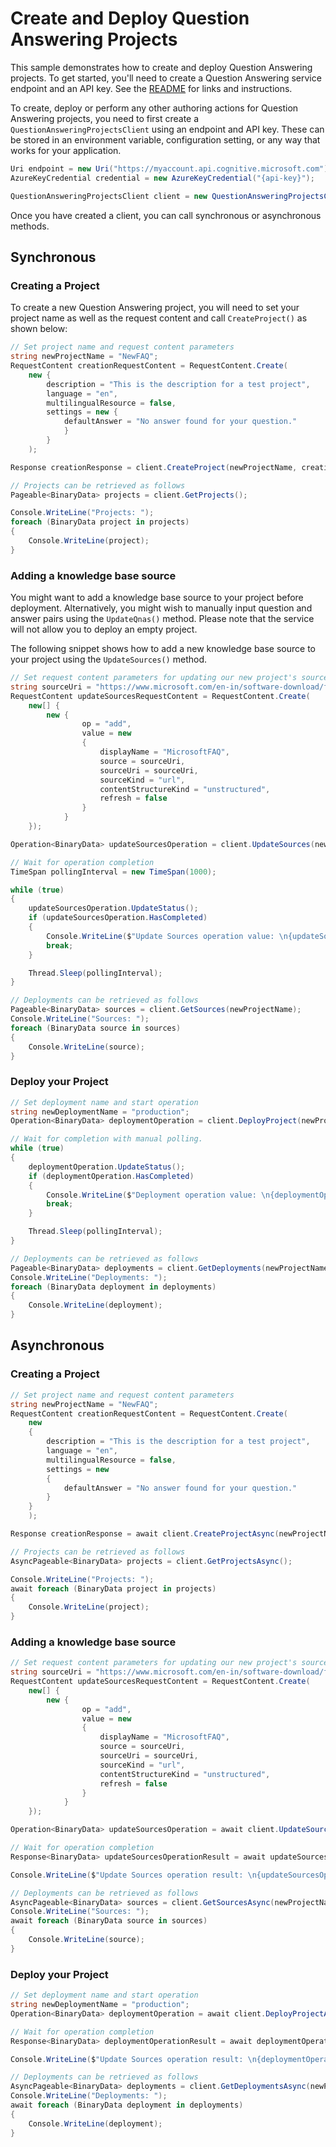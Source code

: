 # Create and Deploy Question Answering Projects

This sample demonstrates how to create and deploy Question Answering projects. To get started, you'll need to create a Question Answering service endpoint and an API key. See the [README](https://github.com/Azure/azure-sdk-for-net/blob/main/sdk/cognitivelanguage/Azure.AI.Language.QuestionAnswering/README.md) for links and instructions.

To create, deploy or perform any other authoring actions for Question Answering projects, you need to first create a `QuestionAnsweringProjectsClient` using an endpoint and API key. These can be stored in an environment variable, configuration setting, or any way that works for your application.

```C# Snippet:QuestionAnsweringProjectsClient_Create
Uri endpoint = new Uri("https://myaccount.api.cognitive.microsoft.com");
AzureKeyCredential credential = new AzureKeyCredential("{api-key}");

QuestionAnsweringProjectsClient client = new QuestionAnsweringProjectsClient(endpoint, credential);
```

Once you have created a client, you can call synchronous or asynchronous methods.

## Synchronous

### Creating a Project

To create a new Question Answering project, you will need to set your project name as well as the request content and call `CreateProject()` as shown below:

```C# Snippet:QuestionAnsweringProjectsClient_CreateProject
// Set project name and request content parameters
string newProjectName = "NewFAQ";
RequestContent creationRequestContent = RequestContent.Create(
    new {
        description = "This is the description for a test project",
        language = "en",
        multilingualResource = false,
        settings = new {
            defaultAnswer = "No answer found for your question."
            }
        }
    );

Response creationResponse = client.CreateProject(newProjectName, creationRequestContent);

// Projects can be retrieved as follows
Pageable<BinaryData> projects = client.GetProjects();

Console.WriteLine("Projects: ");
foreach (BinaryData project in projects)
{
    Console.WriteLine(project);
}
```

### Adding a knowledge base source

You might want to add a knowledge base source to your project before deployment. Alternatively, you might wish to manually input question and answer pairs using the `UpdateQnas()` method. Please note that the service will not allow you to deploy an empty project.

The following snippet shows how to add a new knowledge base source to your project using the `UpdateSources()` method.

```C# Snippet:QuestionAnsweringProjectsClient_UpdateSources
// Set request content parameters for updating our new project's sources
string sourceUri = "https://www.microsoft.com/en-in/software-download/faq";
RequestContent updateSourcesRequestContent = RequestContent.Create(
    new[] {
        new {
                op = "add",
                value = new
                {
                    displayName = "MicrosoftFAQ",
                    source = sourceUri,
                    sourceUri = sourceUri,
                    sourceKind = "url",
                    contentStructureKind = "unstructured",
                    refresh = false
                }
            }
    });

Operation<BinaryData> updateSourcesOperation = client.UpdateSources(newProjectName, updateSourcesRequestContent);

// Wait for operation completion
TimeSpan pollingInterval = new TimeSpan(1000);

while (true)
{
    updateSourcesOperation.UpdateStatus();
    if (updateSourcesOperation.HasCompleted)
    {
        Console.WriteLine($"Update Sources operation value: \n{updateSourcesOperation.Value}");
        break;
    }

    Thread.Sleep(pollingInterval);
}

// Deployments can be retrieved as follows
Pageable<BinaryData> sources = client.GetSources(newProjectName);
Console.WriteLine("Sources: ");
foreach (BinaryData source in sources)
{
    Console.WriteLine(source);
}
```

### Deploy your Project

```C# Snippet:QuestionAnsweringProjectsClient_DeployProject
// Set deployment name and start operation
string newDeploymentName = "production";
Operation<BinaryData> deploymentOperation = client.DeployProject(newProjectName, newDeploymentName);

// Wait for completion with manual polling.
while (true)
{
    deploymentOperation.UpdateStatus();
    if (deploymentOperation.HasCompleted)
    {
        Console.WriteLine($"Deployment operation value: \n{deploymentOperation.Value}");
        break;
    }

    Thread.Sleep(pollingInterval);
}

// Deployments can be retrieved as follows
Pageable<BinaryData> deployments = client.GetDeployments(newProjectName);
Console.WriteLine("Deployments: ");
foreach (BinaryData deployment in deployments)
{
    Console.WriteLine(deployment);
}
```

## Asynchronous

### Creating a Project

```C# Snippet:QuestionAnsweringProjectsClient_CreateProjectAsync
// Set project name and request content parameters
string newProjectName = "NewFAQ";
RequestContent creationRequestContent = RequestContent.Create(
    new
    {
        description = "This is the description for a test project",
        language = "en",
        multilingualResource = false,
        settings = new
        {
            defaultAnswer = "No answer found for your question."
        }
    }
    );

Response creationResponse = await client.CreateProjectAsync(newProjectName, creationRequestContent);

// Projects can be retrieved as follows
AsyncPageable<BinaryData> projects = client.GetProjectsAsync();

Console.WriteLine("Projects: ");
await foreach (BinaryData project in projects)
{
    Console.WriteLine(project);
}
```

### Adding a knowledge base source

```C# Snippet:QuestionAnsweringProjectsClient_UpdateSourcesAsync
// Set request content parameters for updating our new project's sources
string sourceUri = "https://www.microsoft.com/en-in/software-download/faq";
RequestContent updateSourcesRequestContent = RequestContent.Create(
    new[] {
        new {
                op = "add",
                value = new
                {
                    displayName = "MicrosoftFAQ",
                    source = sourceUri,
                    sourceUri = sourceUri,
                    sourceKind = "url",
                    contentStructureKind = "unstructured",
                    refresh = false
                }
            }
    });

Operation<BinaryData> updateSourcesOperation = await client.UpdateSourcesAsync(newProjectName, updateSourcesRequestContent);

// Wait for operation completion
Response<BinaryData> updateSourcesOperationResult = await updateSourcesOperation.WaitForCompletionAsync();

Console.WriteLine($"Update Sources operation result: \n{updateSourcesOperationResult}");

// Deployments can be retrieved as follows
AsyncPageable<BinaryData> sources = client.GetSourcesAsync(newProjectName);
Console.WriteLine("Sources: ");
await foreach (BinaryData source in sources)
{
    Console.WriteLine(source);
}
```

### Deploy your Project

```C# Snippet:QuestionAnsweringProjectsClient_DeployProjectAsync
// Set deployment name and start operation
string newDeploymentName = "production";
Operation<BinaryData> deploymentOperation = await client.DeployProjectAsync(newProjectName, newDeploymentName);

// Wait for operation completion
Response<BinaryData> deploymentOperationResult = await deploymentOperation.WaitForCompletionAsync();

Console.WriteLine($"Update Sources operation result: \n{deploymentOperationResult}");

// Deployments can be retrieved as follows
AsyncPageable<BinaryData> deployments = client.GetDeploymentsAsync(newProjectName);
Console.WriteLine("Deployments: ");
await foreach (BinaryData deployment in deployments)
{
    Console.WriteLine(deployment);
}
```